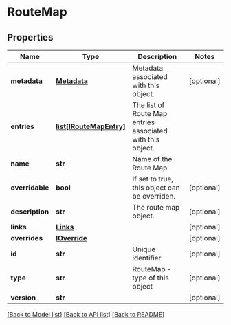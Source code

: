 # RouteMap

## Properties
Name | Type | Description | Notes
------------ | ------------- | ------------- | -------------
**metadata** | [**Metadata**](Metadata.md) | Metadata associated with this object. | [optional] 
**entries** | [**list[IRouteMapEntry]**](IRouteMapEntry.md) | The list of Route Map entries associated with this object. | 
**name** | **str** | Name of the Route Map | 
**overridable** | **bool** | If set to true, this object can be overriden. | [optional] 
**description** | **str** | The route map object. | [optional] 
**links** | [**Links**](Links.md) |  | [optional] 
**overrides** | [**IOverride**](IOverride.md) |  | [optional] 
**id** | **str** | Unique identifier | [optional] 
**type** | **str** | RouteMap - type of this object | [optional] 
**version** | **str** |  | [optional] 

[[Back to Model list]](../README.md#documentation-for-models) [[Back to API list]](../README.md#documentation-for-api-endpoints) [[Back to README]](../README.md)


